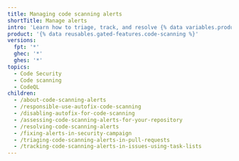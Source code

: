 ```yaml
---
title: Managing code scanning alerts
shortTitle: Manage alerts
intro: 'Learn how to triage, track, and resolve {% data variables.product.prodname_code_scanning %} alerts.'
product: '{% data reusables.gated-features.code-scanning %}'
versions:
  fpt: '*'
  ghec: '*'
  ghes: '*'
topics:
  - Code Security
  - Code scanning
  - CodeQL
children:
  - /about-code-scanning-alerts
  - /responsible-use-autofix-code-scanning
  - /disabling-autofix-for-code-scanning
  - /assessing-code-scanning-alerts-for-your-repository
  - /resolving-code-scanning-alerts
  - /fixing-alerts-in-security-campaign
  - /triaging-code-scanning-alerts-in-pull-requests
  - /tracking-code-scanning-alerts-in-issues-using-task-lists
---
```

